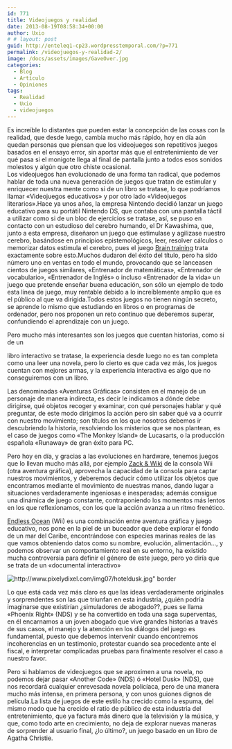 ```yaml
---
id: 771
title: Videojuegos y realidad
date: 2013-08-19T08:58:34+00:00
author: Uxio
# # layout: post
guid: http://enteleq1-cp23.wordpresstemporal.com/?p=771
permalink: /videojuegos-y-realidad-2/
image: /docs/assets/images/GaveOver.jpg
categories:
  - Blog
  - Artículo
  - Opiniones
tags:
  - Realidad
  - Uxio
  - videojuegos
---
```

Es increíble lo distantes que pueden estar la concepción de las cosas con la realidad, que desde luego, cambia mucho más rápido, hoy en día aún quedan personas que piensan que los videojuegos son repetitivos juegos basados en el ensayo error, sin aportar más que el entretenimiento de ver qué pasa si el monigote llega al final de pantalla junto a todos esos sonidos molestos y algún que otro chiste ocasional.  
Los videojuegos han evolucionado de una forma tan radical, que podemos hablar de toda una nueva generación de juegos que tratan de estimular y enriquecer nuestra mente como si de un libro se tratase, lo que podríamos llamar «Videojuegos educativos» y por otro lado «Videojuegos literarios».Hace ya unos años, la empresa Nintendo decidió lanzar un juego educativo para su portátil Nintendo DS, que contaba con una pantalla táctil a utilizar como si de un bloc de ejercicios se tratase, así, se puso en contacto con un estudioso del cerebro humando, el Dr Kawashima, que, junto a esta empresa, diseñaron un juego que estimulase y agilizase nuestro cerebro, basándose en principios epistemológicos, leer, resolver cálculos o memorizar datos estimula el cerebro, pues el juego [Brain training](http://www.youtube.com/watch?v=KPyLyb3mUf4) trata exactamente sobre esto.Muchos dudaron del éxito del título, pero ha sido número uno en ventas en todo el mundo, provocando que se lanceasen cientos de juegos similares, «Entrenador de matemáticas», «Entrenador de vocabulario», «Entrenador de Inglés» o incluso «Entrenador de la vida» un juego que pretende enseñar buena educación, son sólo un ejemplo de todo esta línea de juego, muy rentable debido a lo increíblemente amplio que es el público al que va dirigida.Todos estos juegos no tienen ningún secreto, se aprende lo mismo que estudiando en libros o en programas de ordenador, pero nos proponen un reto continuo que deberemos superar, confundiendo el aprendizaje con un juego.

Pero mucho más interesantes son los juegos que cuentan historias, como si de un

libro interactivo se tratase, la experiencia desde luego no es tan completa como una leer una novela, pero lo cierto es que cada vez más, los juegos cuentan con mejores armas, y la experiencia interactiva es algo que no conseguiremos con un libro.

Las denominadas «Aventuras Gráficas» consisten en el manejo de un personaje de manera indirecta, es decir le indicamos a dónde debe dirigirse, qué objetos recoger y examinar, con qué personajes hablar y qué preguntar, de este modo dirigimos la acción pero sin saber qué va a ocurrir con nuestro movimiento; son títulos en los que nosotros debemos ir descubriendo la historia, resolviendo los misterios que se nos plantean, es el caso de juegos como «The Monkey Island» de Lucasarts, o la producción española «Runaway» de gran éxito para PC.

Pero hoy en día, y gracias a las evoluciones en hardware, tenemos juegos que lo llevan mucho más allá, por ejemplo [Zack & Wiki](http://www.youtube.com/watch?v=73kdGSl1eJg) de la consola Wii (otra aventura gráfica), aprovecha la capacidad de la consola para captar nuestros movimientos, y deberemos deducir cómo utilizar los objetos que encontramos mediante el movimiento de nuestras manos, dando lugar a situaciones verdaderamente ingeniosas e inesperadas; además consigue una dinámica de juego constante, contraponiendo los momentos más lentos en los que reflexionamos, con los que la acción avanza a un ritmo frenético.

[Endless Ocean](http://www.youtube.com/watch?v=L1WOEMGtAqg) (Wii) es una combinación entre aventura gráfica y juego educativo, nos pone en la piel de un buceador que debe explorar el fondo de un mar del Caribe, encontrándose con especies marinas reales de las que vamos obteniendo datos como su nombre, evolución, alimentación&#8230;, y podemos observar un comportamiento real en su entorno, ha existido mucha controversia para definir el género de este juego, pero yo diría que se trata de un «documental interactivo»

![http://www.pixelydixel.com/img07/hoteldusk.jpg" border](http://www.pixelydixel.com/img07/hoteldusk.jpg)

Lo que está cada vez más claro es que las ideas verdaderamente originales y sorprendentes son las que triunfan en esta industria, ¿quién podría imaginarse que existirían ¿simuladores de abogado??, pues se llama «Phoenix Right» (NDS) y se ha convertido en toda una saga superventas, en él encarnamos a un joven abogado que vive grandes historias a través de sus casos, el manejo y la atención en los diálogos del juego es fundamental, puesto que debemos intervenir cuando encontremos incoherencias en un testimonio, protestar cuando sea procedente ante el fiscal, e interpretar complicadas pruebas para finalmente resolver el caso a nuestro favor.

Pero si hablamos de videojuegos que se aproximen a una novela, no podemos dejar pasar «Another Code» (NDS) ó «Hotel Dusk» (NDS), que nos recordará cualquier enrevesada novela policíaca, pero de una manera mucho más intensa, en primera persona, y con unos guiones dignos de película.La lista de juegos de este estilo ha crecido como la espuma, del mismo modo que ha crecido el ratio de público de esta industria del entretenimiento, que ya factura más dinero que la televisión y la música, y que, como todo arte en crecimiento, no deja de explorar nuevas maneras de sorprender al usuario final, ¿lo último?, un juego basado en un libro de Agatha Christie.
